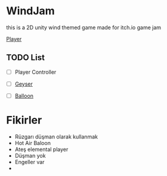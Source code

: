 # WindJam
this is a 2D unity wind themed game made for itch.io game jam

[Player](./Player.md)


## TODO List
- [ ] Player Controller
- [ ] [Geyser](./Geyser.md)
- [ ] [Balloon](./Balloon.md)


# Fikirler
- Rüzgarı düşman olarak kullanmak 
- Hot Air Baloon 
- Ateş elemental player
- Düşman yok
- Engeller var
- 